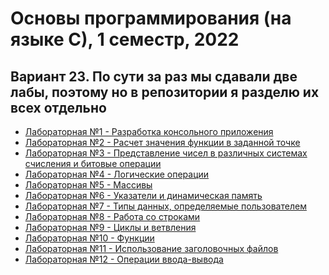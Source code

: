 # Основы программирования (на языке С), 1 семестр, 2022
Вариант 23. По сути за раз мы сдавали две лабы, поэтому но в репозитории я разделю их всех отдельно
---
- [Лабораторная №1 - Разработка консольного приложения]()
- [Лабораторная №2 - Расчет значения функции в заданной точке]()
- [Лабораторная №3 - Представление чисел в различных системах счисления и битовые операции]()
- [Лабораторная №4 - Логические операции]()
- [Лабораторная №5 - Массивы]()
- [Лабораторная №6 - Указатели и динамическая память]()
- [Лабораторная №7 - Типы данных, определяемые пользователем]()
- [Лабораторная №8 - Работа со строками]()
- [Лабораторная №9 - Циклы и ветвления]()
- [Лабораторная №10 - Функции]()
- [Лабораторная №11 - Использование заголовочных файлов]()
- [Лабораторная №12 - Операции ввода-вывода]()
